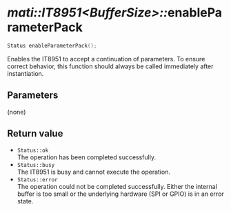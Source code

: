 # _mati::IT8951\<BufferSize\>::_**enableParameterPack**

```cpp
Status enableParameterPack();
```

Enables the IT8951 to accept a continuation of parameters. To ensure correct behavior, this function should always be called immediately after instantiation.

## Parameters

(none)

## Return value

 - `Status::ok`  
 The operation has been completed successfully.
 - `Status::busy`  
 The IT8951 is busy and cannot execute the operation.
 - `Status::error`  
 The operation could not be completed successfully. Either the internal buffer is too small or the underlying hardware (SPI or GPIO) is in an error state.